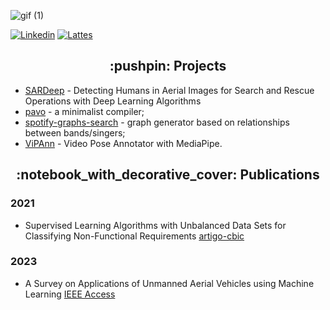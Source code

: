 ![gif (1)](https://user-images.githubusercontent.com/58193125/151248816-b08a0c05-3179-49fb-8376-a0cf096c6e44.gif)


<p align="left">
<a href="https://www.linkedin.com/in/karolayne-teixeira/"><img alt="Linkedin" src="https://img.shields.io/badge/linkedin-blue.svg"/></a>
<a href="http://lattes.cnpq.br/2074137700305766"><img alt="Lattes" src="https://img.shields.io/badge/lattes-orange.svg"/></a>
</p>


<h2 align="center">:pushpin: Projects</h2>

- [SARDeep] - Detecting Humans in Aerial Images for Search and Rescue Operations with Deep Learning Algorithms
- [pavo] - a minimalist compiler;
- [spotify-graphs-search] - graph generator based on relationships between bands/singers;
- [ViPAnn] - Video Pose Annotator with MediaPipe.

<h2 align="center">:notebook_with_decorative_cover: Publications</h2>

### 2021
- Supervised Learning Algorithms with Unbalanced Data Sets for Classifying Non-Functional Requirements [artigo-cbic]

### 2023
- A Survey on Applications of Unmanned Aerial Vehicles using Machine Learning [IEEE Access]

[//]: # (These are reference links used in the body of this note and get stripped out when the markdown processor does its job. There is no need to format nicely because it shouldn't be seen. Thanks SO - http://stackoverflow.com/questions/4823468/store-comments-in-markdown-syntax)

   [pavo]: <https://github.com/karo-txs/Pavo>
   [spotify-graphs-search]: <https://github.com/karo-txs/Spotify_Graphs_Search>
   [SARDeep]: <https://github.com/karo-txs/SARDeep>
   [ViPAnn]: <https://github.com/karo-txs/ViPAnn>
   [artigo-cbic]: <https://sbic.org.br/wp-content/uploads/2021/09/pdf/CBIC_2021_paper_125.pdf>
   [IEEE Access]: <https://ieeexplore.ieee.org/document/10287979>
